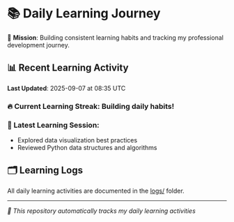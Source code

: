 # 📚 Daily Learning Journey

🎯 **Mission**: Building consistent learning habits and tracking my professional development journey.

## 📊 Recent Learning Activity

**Last Updated**: 2025-09-07 at 08:35 UTC

### 🔥 Current Learning Streak: Building daily habits!

### 📝 Latest Learning Session:
- Explored data visualization best practices
- Reviewed Python data structures and algorithms

## 🗂️ Learning Logs

All daily learning activities are documented in the [logs/](./logs/) folder.

---
*🤖 This repository automatically tracks my daily learning activities*
